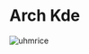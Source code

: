 # Arch Kde 

![uhmrice](https://user-images.githubusercontent.com/102450738/191887630-b9150942-f02f-4972-8229-085725bf64c6.png)

